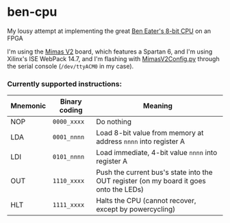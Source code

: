 # ben-cpu
My lousy attempt at implementing the great [Ben Eater's 8-bit CPU](https://eater.net/8bit) on an FPGA

I'm using the [Mimas V2](https://numato.com/product/mimas-v2-spartan-6-fpga-development-board-with-ddr-sdram) board,
which features a Spartan 6, and I'm using Xilinx's ISE WebPack 14.7, and I'm flashing with
[MimasV2Config.py](https://github.com/numato/samplecode/blob/master/FPGA/MimasV2/tools/configuration/python/MimasV2Config.py) through the serial console (`/dev/ttyACM0` in my case).

### Currently supported instructions:

| Mnemonic | Binary coding | Meaning |
|-|-|-|
| NOP | `0000_xxxx` | Do nothing |
| LDA <addr> | `0001_nnnn` | Load 8-bit value from memory at address `nnnn` into register A |
| LDI <imm> | `0101_nnnn` | Load immediate, 4-bit value `nnnn` into register A |
| OUT | `1110_xxxx` | Push the current bus's state into the OUT register (on my board it goes onto the LEDs) |
| HLT | `1111_xxxx` | Halts the CPU (cannot recover, except by powercycling) |
